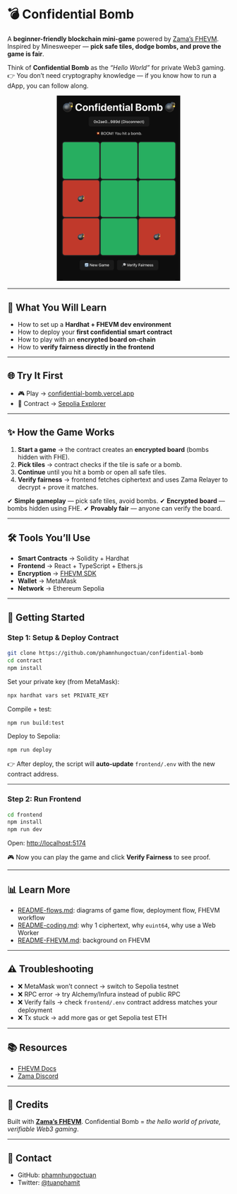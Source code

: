 # 💣 Confidential Bomb

A **beginner-friendly blockchain mini-game** powered by [Zama’s FHEVM](https://zama.ai).
Inspired by Minesweeper — **pick safe tiles, dodge bombs, and prove the game is fair**.

Think of **Confidential Bomb** as the *“Hello World”* for private Web3 gaming.
👉 You don’t need cryptography knowledge — if you know how to run a dApp, you can follow along.

<p align="center">  
  <img src="./bomb.png" alt="Game Screenshot" width="280"/>  
</p>  

---

## 🎯 What You Will Learn

* How to set up a **Hardhat + FHEVM dev environment**
* How to deploy your **first confidential smart contract**
* How to play with an **encrypted board on-chain**
* How to **verify fairness directly in the frontend**

---

## 🌐 Try It First

* 🎮 Play → [confidential-bomb.vercel.app](https://confidential-bomb.vercel.app/)
* 📜 Contract → [Sepolia Explorer](https://sepolia.etherscan.io/address/0x65029caA609A1E51F72B8B72c79318f3832255fd)

---

## ✨ How the Game Works

1. **Start a game** → the contract creates an **encrypted board** (bombs hidden with FHE).
2. **Pick tiles** → contract checks if the tile is safe or a bomb.
3. **Continue** until you hit a bomb or open all safe tiles.
4. **Verify fairness** → frontend fetches ciphertext and uses Zama Relayer to decrypt + prove it matches.

✔ **Simple gameplay** — pick safe tiles, avoid bombs.
✔ **Encrypted board** — bombs hidden using FHE.
✔ **Provably fair** — anyone can verify the board.

---

## 🛠 Tools You’ll Use

* **Smart Contracts** → Solidity + Hardhat
* **Frontend** → React + TypeScript + Ethers.js
* **Encryption** → [FHEVM SDK](https://docs.zama.ai/fhevm)
* **Wallet** → MetaMask
* **Network** → Ethereum Sepolia

---

## 🚀 Getting Started

### Step 1: Setup & Deploy Contract

```bash
git clone https://github.com/phamnhungoctuan/confidential-bomb
cd contract
npm install
```

Set your private key (from MetaMask):

```bash
npx hardhat vars set PRIVATE_KEY
```

Compile + test:

```bash
npm run build:test
```

Deploy to Sepolia:

```bash
npm run deploy
```

👉 After deploy, the script will **auto-update** `frontend/.env` with the new contract address.

---

### Step 2: Run Frontend

```bash
cd frontend
npm install
npm run dev
```

Open: [http://localhost:5174](http://localhost:5174)

🎮 Now you can play the game and click **Verify Fairness** to see proof.

---

## 📊 Learn More

* [README-flows.md](./README-flows.md): diagrams of game flow, deployment flow, FHEVM workflow
* [README-coding.md](./README-coding.md): why 1 ciphertext, why `euint64`, why use a Web Worker
* [README-FHEVM.md](./README-FHEVM.md): background on FHEVM

---

## ⚠️ Troubleshooting

* ❌ MetaMask won’t connect → switch to Sepolia testnet
* ❌ RPC error → try Alchemy/Infura instead of public RPC
* ❌ Verify fails → check `frontend/.env` contract address matches your deployment
* ❌ Tx stuck → add more gas or get Sepolia test ETH

---

## 📚 Resources

* [FHEVM Docs](https://docs.zama.ai/fhevm)
* [Zama Discord](https://discord.gg/zama)

---

## 🌟 Credits

Built with **[Zama’s FHEVM](https://zama.ai)**.
Confidential Bomb = *the hello world of private, verifiable Web3 gaming*.

---

## 👤 Contact

* GitHub: [phamnhungoctuan](https://github.com/phamnhungoctuan)
* Twitter: [@tuanphamit](https://x.com/tuanphamit)
